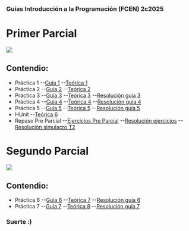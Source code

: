### Guías Introducción a la Programación (FCEN) 2c2025

# Primer Parcial

![](https://ih1.redbubble.net/image.392890428.8099/st,small,507x507-pad,600x600,f8f8f8.u2.jpg)
## Contendio:
- Práctica 1
--[Guía 1](https://github.com/Marto-ZZ/IP-2c2025/blob/main/Haskell/Enunciados%20Gu%C3%ADas/Gu%C3%ADa%201.pdf)
--[Teórica 1](https://github.com/Marto-ZZ/IP-2c2025/blob/main/Haskell/Te%C3%B3ricas/Te%C3%B3rico%201.pdf)
- Práctica 2
--[Guía 2](https://github.com/Marto-ZZ/IP-2c2025/blob/main/Haskell/Enunciados%20Gu%C3%ADas/Gu%C3%ADa%202.pdf)
--[Teórica 2](https://github.com/Marto-ZZ/IP-2c2025/blob/main/Haskell/Te%C3%B3ricas/Te%C3%B3rico%202.pdf)
- Práctica 3
--[Guía 3](https://github.com/Marto-ZZ/IP-2c2025/blob/main/Haskell/Enunciados%20Gu%C3%ADas/Gu%C3%ADa%203.pdf)
--[Teórica 3](https://github.com/Marto-ZZ/IP-2c2025/blob/main/Haskell/Te%C3%B3ricas/Te%C3%B3rico%203.pdf)
--[Resolución guía 3](https://github.com/Marto-ZZ/IP-2c2025/blob/main/Haskell/guias%20resueltas/guia3.hs)
- Práctica 4
--[Guía 4](https://github.com/Marto-ZZ/IP-2c2025/blob/main/Haskell/Enunciados%20Gu%C3%ADas/Gu%C3%ADa%204.pdf)
--[Teórica 4](https://github.com/Marto-ZZ/IP-2c2025/blob/main/Haskell/Te%C3%B3ricas/Te%C3%B3rico%204.pdf)
--[Resolución guía 4](https://github.com/Marto-ZZ/IP-2c2025/blob/main/Haskell/guias%20resueltas/guia4.hs)
- Práctica 5
--[Guía 5](https://github.com/Marto-ZZ/IP-2c2025/blob/main/Haskell/Enunciados%20Gu%C3%ADas/Gu%C3%ADa%205.pdf)
--[Teórica 5](https://github.com/Marto-ZZ/IP-2c2025/blob/main/Haskell/Te%C3%B3ricas/Te%C3%B3rico%205.pdf)
--[Resolución guía 5](https://github.com/Marto-ZZ/IP-2c2025/blob/main/Haskell/guias%20resueltas/guia5.hs)
- HUnit
--[Teórica 6](https://github.com/Marto-ZZ/IP-2c2025/blob/main/Haskell/Te%C3%B3ricas/Te%C3%B3rico%206.pdf)
- Repaso Pre Parcial
--[Ejercicios Pre Parcial](https://github.com/Marto-ZZ/IP-2c2025/blob/main/Haskell/Enunciados%20Gu%C3%ADas/Ejercicios%20Parcial%201.pdf)
--[Resolución ejercicios](https://github.com/Marto-ZZ/IP-2c2025/blob/main/Haskell/Ejercicios_Parciales.hs)
--[Resolución simulacro T2](https://github.com/Marto-ZZ/IP-2c2025/blob/main/Haskell/Simulacro.hs)

# Segundo Parcial

![](https://www.python.org.co/usuarios/pydata-bogota/python-medellin.jpg)
## Contendio:
- Práctica 6
--[Guía 6](https://github.com/Marto-ZZ/IP-2c2025/blob/main/Python/Enunciados%20Gu%C3%ADas/Gu%C3%ADa%206.pdf)
--[Teórica 7](https://github.com/Marto-ZZ/IP-2c2025/blob/main/Python/Te%C3%B3ricas/Te%C3%B3rico%207.pdf)
--[Resolución guía 6](https://github.com/Marto-ZZ/IP-2c2025/blob/main/Python/guias%20resueltas/guia6.py)
- Práctica 7
--[Guía 7](https://github.com/Marto-ZZ/IP-2c2025/blob/main/Python/Enunciados%20Gu%C3%ADas/Gu%C3%ADa%207.pdf)
--[Teórica 8](https://github.com/Marto-ZZ/IP-2c2025/blob/main/Python/Te%C3%B3ricas/Te%C3%B3rico%208.pdf)
--[Resolución guía 7](https://github.com/Marto-ZZ/IP-2c2025/blob/main/Python/guias%20resueltas/guia7.py)
### Suerte :)
